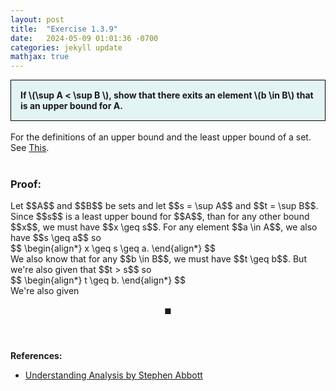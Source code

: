 ```yaml
---
layout: post
title:  "Exercise 1.3.9"
date:   2024-05-09 01:01:36 -0700
categories: jekyll update
mathjax: true
---
```

<div style="background-color: #E3F4F4; padding: 15px 15px 15px 15px; border:1px solid black;">
  <b>If \(\sup A < \sup B \), show that there exits an element \(b \in B\) that is an upper bound for A.</b>
</div>
<br>
For the definitions of an upper bound and the least upper bound of a set. See <a href="https://strncat.github.io/jekyll/update/2024/05/03/analysis-set-bounded.html">This</a>.
<br>
<br>
<h3>Proof:</h3>
Let $$A$$ and $$B$$ be sets and let $$s = \sup A$$ and $$t = \sup B$$. Since $$s$$ is a least upper bound for $$A$$, than for any other bound $$x$$, we must have $$x \geq s$$. For any element $$a \in A$$, we also have $$s \geq a$$ so  
<div>
$$
\begin{align*}
x \geq s \geq a.
\end{align*}
$$
</div>
We also know that for any $$b \in B$$, we must have $$t \geq b$$. But we're also given that $$t > s$$ so 
<div>
$$
\begin{align*}
t \geq b.
\end{align*}
$$
</div>
We're also given 

$$\blacksquare$$
<br>
<br>
<!------------------------------------------------------------------------------------>
<b>References:</b>
<ul>
<li><a href="https://www.amazon.com/Understanding-Analysis-Undergraduate-Texts-Mathematics/dp/1493927116">Understanding Analysis by Stephen Abbott</a></li>
</ul>